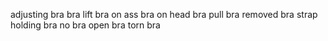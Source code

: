 adjusting bra
bra lift
bra on ass
bra on head
bra pull
bra removed
bra strap
holding bra
no bra
open bra
torn bra
